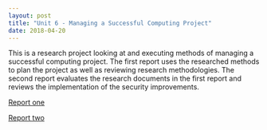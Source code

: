 ```yaml
---
layout: post
title: "Unit 6 - Managing a Successful Computing Project"
date: 2018-04-20
---
```


This is a research project looking at and executing methods of managing a successful computing project. The first report uses the researched methods to plan the project as well as reviewing research methodologies. The second report evaluates the research documents in the first report and reviews the implementation of the security improvements.

[Report one](https://drive.proton.me/urls/VYM82JQEBR#OKykBwMY9tky)

[Report two](https://drive.proton.me/urls/VTZYT2BJW4#hl0QtvFIoEyd)